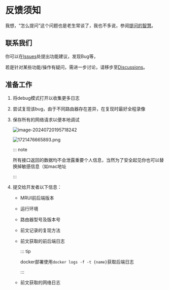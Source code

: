# 反馈须知

我想，“怎么提问”这个问题也是老生常谈了，我也不多说，参阅[提问的智慧](https://github.com/ryanhanwu/How-To-Ask-Questions-The-Smart-Way/blob/main/README-zh_CN.md)。

## 联系我们

你可以在[Issues](https://github.com/Mirouterui/mirouter-ui/issues)处提出功能建议，发现Bug等，

若是针对某些功能/操作有疑问，需进一步讨论，请移步至[Discussions](https://github.com/orgs/Mirouterui/discussions)。

## 准备工作

1. 将debug模式打开以收集更多日志

2. 尝试复现该bug，由于不同路由器存在差异，在复现时最好全程录像

3. 保存所有的网络请求以便本地调试

   ![image-20240720195718242](https://onep.hzchu.top/mount/pic/myself/2024/07/669ba61f19198.png?fmt=webp)

   ![1721476665893.png](https://onep.hzchu.top/mount/pic/myself/2024/07/669ba63a8caf0.png?fmt=webp)

   ::: note

   所有接口返回的数据均不会泄露重要个人信息，当然为了安全起见你也可以替换掉敏感信息（如mac地址

    :::

4. 提交给开发者以下信息：

   - MRUI前后端版本

   - 运行环境

   - 路由器型号及版本号

   - 前文记录的复现方法

   - 前文获取的前后端日志

     ::: tip

     docker部署使用`docker logs -f -t {name}`获取后端日志

      :::

   - 前文获取的网络日志

